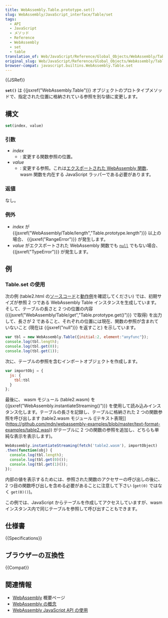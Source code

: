 ```yaml
---
title: WebAssembly.Table.prototype.set()
slug: WebAssembly/JavaScript_interface/Table/set
tags:
  - API
  - JavaScript
  - メソッド
  - Reference
  - WebAssembly
  - set
  - table
translation_of: Web/JavaScript/Reference/Global_Objects/WebAssembly/Table/set
original_slug: Web/JavaScript/Reference/Global_Objects/WebAssembly/Table/set
browser-compat: javascript.builtins.WebAssembly.Table.set
---
```

{{JSRef}}

**`set()`** は {{jsxref("WebAssembly.Table")}} オブジェクトのプロトタイプメソッドで、指定された位置に格納されている参照を別な値に変更します。

## 構文

```js
set(index, value)
```

### 引数

- _index_
  - : 変更する関数参照の位置。
- _value_
  - : 変更する参照。これは[エクスポートされた WebAssembly 関数](/ja/docs/WebAssembly/Exported_functions)、 wasm 関数を内在する JavaScript ラッパーである必要があります。

### 返値

なし。

### 例外

- _index_ が {{jsxref("WebAssembly/Table/length","Table.prototype.length")}} 以上の場合、 {{jsxref("RangeError")}} が発生します。
- _value_ がエクスポートされた WebAssembly 関数でも <code><a href="/ja/docs/Web/JavaScript/Reference/Global_Objects/null">null</a></code> でもない場合、{{jsxref("TypeError")}} が発生します。

## 例

### Table.set の使用

次の例 (table2.html の[ソースコード](https://github.com/mdn/webassembly-examples/blob/master/js-api-examples/table2.html)と[動作例](https://mdn.github.io/webassembly-examples/js-api-examples/table2.html)を確認してください) では、初期サイズが参照 2 つである WebAssembly Table インスタンスを生成しています。そして、テーブルの長さと 2 つの位置の内容 ({{jsxref("WebAssembly/Table/get","Table.prototype.get()")}} で取得) を出力して、長さが 2 であること、それぞれの位置には現在、関数の参照が含まれていないこと (現在は {{jsxref("null")}} を返すこと) を示しています。

```js
var tbl = new WebAssembly.Table({initial:2, element:"anyfunc"});
console.log(tbl.length);
console.log(tbl.get(0));
console.log(tbl.get(1));
```

次に、テーブルの参照を含むインポートオブジェクトを作成します。

```js
var importObj = {
  js: {
    tbl:tbl
  }
};
```

最後に、 wasm モジュール (table2.wasm) を {{jsxref("WebAssembly.instantiateStreaming()")}} を使用して読み込みインスタンス化します。テーブルの長さを記録し、テーブルに格納された 2 つの関数参照を呼び出します (table2.wasm モジュール ([テキスト表現]](https://github.com/mdn/webassembly-examples/blob/master/text-format-examples/table2.was)) がテーブルに 2 つの関数の参照を追加し、どちらも単純な表示を表示します)。

```js
WebAssembly.instantiateStreaming(fetch('table2.wasm'), importObject)
.then(function(obj) {
  console.log(tbl.length);
  console.log(tbl.get(0)());
  console.log(tbl.get(1)());
});
```

内部の値を表示するためには、参照された関数のアクセサーの呼び出しの後に、 2 つ目の関数呼び出しを含める必要があることに注意して下さい (`get(0)` ではなく `get(0)()`)。

この例では、JavaScript からテーブルを作成してアクセスしていますが、wasm インスタンス内で同じテーブルを参照して呼び出すこともできます。

## 仕様書

{{Specifications}}

## ブラウザーの互換性

{{Compat}}

## 関連情報

- [WebAssembly](/en-US/docs/WebAssembly) 概要ページ
- [WebAssembly の概念](/en-US/docs/WebAssembly/Concepts)
- [WebAssembly JavaScript API の使用](/en-US/docs/WebAssembly/Using_the_JavaScript_API)
